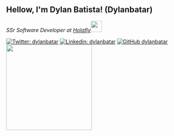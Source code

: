 <h2> Hellow, I'm Dylan Batista! (Dylanbatar) </h2>
<p><em>SSr Software Developer at <a href="https://esim.holafly.com/es/">Holafly</a><img src="https://media.giphy.com/media/WUlplcMpOCEmTGBtBW/giphy.gif" width="30"> 
</em></p>

[![Twitter: dylanbatar](https://img.shields.io/twitter/follow/dylanbatar?style=social)](https://twitter.com/dylanbatar)
[![Linkedin: dylanbatar](https://img.shields.io/badge/-dylanbatista-blue?style=flat-square&logo=Linkedin&logoColor=white&link=https://www.linkedin.com/in/dylan-batista-617027178/)](https://www.linkedin.com/in/dylan-batista-617027178/)
[![GitHub dylanbatar](https://img.shields.io/github/followers/dylanbatar?label=follow&style=social)](https://github.com/dylanbatar)
<br>
<img  src="https://media.giphy.com/media/M9gbBd9nbDrOTu1Mqx/giphy.gif" width="230">

